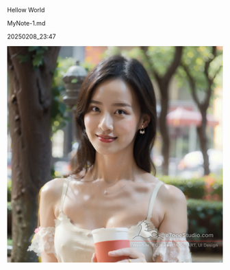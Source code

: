 Hellow World

MyNote-1.md

20250208_23:47

<img src="(FilesShare)20240905_AIGC_SD_MyLora_DozhaiGirl_00284.jpg">
